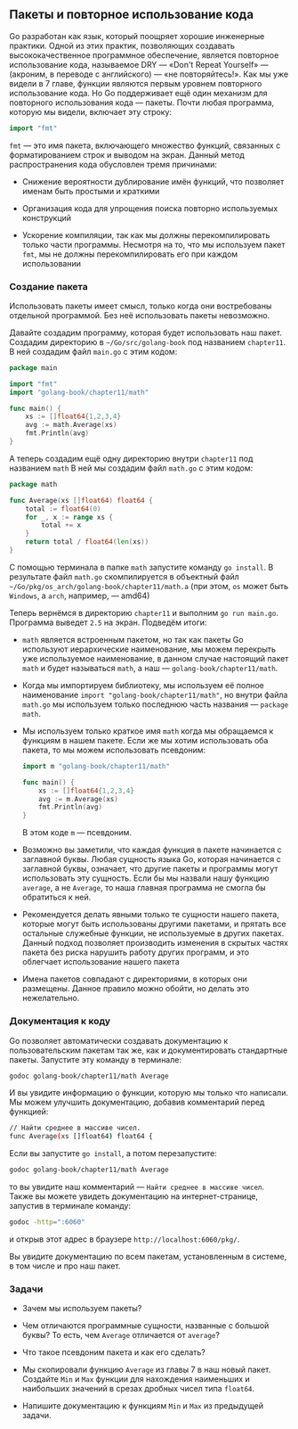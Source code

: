 ## Пакеты и повторное использование кода

Go разработан как язык, который поощряет хорошие инженерные практики. Одной из
этих практик, позволяющих создавать высококачественное программное обеспечение,
является повторное использование кода, называемое DRY — «Don't Repeat Yourself»
— (акроним, в переводе с английского) — «не повторяйтесь!». Как мы уже видели в
7 главе, функции являются первым уровнем повторного использование кода. Но Go
поддерживает ещё один механизм для повторного использования кода — пакеты. Почти
любая программа, которую мы видели, включает эту строку:

```go
import "fmt"
```

`fmt` — это имя пакета, включающего множество функций, связанных с
форматированием строк и выводом на экран. Данный метод распространения кода
обусловлен тремя причинами:

*   Снижение вероятности дублирование имён функций, что позволяет именам быть
    простыми и краткими

*   Организация кода для упрощения поиска повторно используемых конструкций

*   Ускорение компиляции, так как мы должны перекомпилировать только части
    программы. Несмотря на то, что мы используем пакет `fmt`, мы не должны
    перекомпилировать его при каждом использовании

### Создание пакета

Использовать пакеты имеет смысл, только когда они востребованы отдельной
программой. Без неё использовать пакеты невозможно.

Давайте создадим программу, которая будет использовать наш пакет. Создадим
директорию в `~/Go/src/golang-book` под названием `chapter11`. В ней создадим
файл `main.go` с этим кодом:

```go
package main

import "fmt"
import "golang-book/chapter11/math"

func main() {
    xs := []float64{1,2,3,4}
    avg := math.Average(xs)
    fmt.Println(avg)
}
```

А теперь создадим ещё одну директорию внутри `chapter11` под названием `math`
В ней мы создадим файл `math.go` с этим кодом:

```go
package math

func Average(xs []float64) float64 {
    total := float64(0)
    for _, x := range xs {
        total += x
    }
    return total / float64(len(xs))
}
```

C помощью терминала в папке `math` запустите команду `go install`. В результате
файл `math.go` скомпилируется в объектный файл `~/Go/pkg/os_arch/golang-book/chapter11/math.a` 
(при этом, `os` может быть `Windows`, a `arch`, например, — amd64)

Теперь вернёмся в директорию `chapter11` и выполним `go run main.go`. Программа
выведет `2.5` на экран. Подведём итоги:

*   `math` является встроенным пакетом, но так как пакеты Go используют
    иерархические наименование, мы можем перекрыть уже используемое наименование, в
    данном случае настоящий пакет `math` и будет называться `math`, а наш —
    `golang-book/chapter11/math`.

*   Когда мы импортируем библиотеку, мы используем её полное наименование 
    `import "golang-book/chapter11/math"`, но внутри файла `math.go` мы используем 
    только последнюю часть названия — `package math`.

*   Мы используем только краткое имя `math` когда мы обращаемся к функциям  в
    нашем пакете. Если же мы хотим использовать оба пакета, то мы можем использовать
    псевдоним:

    ```go
    import m "golang-book/chapter11/math"

    func main() {
        xs := []float64{1,2,3,4}
        avg := m.Average(xs)
        fmt.Println(avg)
    }
    ```

    В этом коде `m` — псевдоним.

*   Возможно вы заметили, что каждая функция в пакете начинается с заглавной
    буквы. Любая сущность языка Go, которая  начинается с заглавной буквы, означает,
    что другие пакеты и программы могут использовать эту сущность. Если бы мы
    назвали нашу функцию `average`, а не `Average`, то наша главная программа не
    смогла бы обратиться к ней.

*   Рекомендуется делать явными только те сущности нашего пакета, которые могут
    быть использованы другими пакетами, и прятать все остальные служебные функции,
    не используемые в других пакетах. Данный подход позволяет производить изменения в
    скрытых частях пакета без риска нарушить работу других программ, и это облегчает
    использование нашего пакета

*   Имена пакетов совпадают с директориями, в которых они размещены. Данное
    правило можно обойти, но делать это нежелательно.

### Документация к коду

Go позволяет автоматически создавать документацию к пользовательским пакетам
так же, как и документировать стандартные пакеты. Запустите эту команду в
терминале:

```bash
godoc golang-book/chapter11/math Average
```

И вы увидите информацию о функции, которую мы только что написали. Мы можем
улучшить документацию, добавив комментарий перед функцией:

```bash
// Найти среднее в массиве чисел.
func Average(xs []float64) float64 {
```

Если вы запустите `go install`, а потом перезапустите:

```bash
godoc golang-book/chapter11/math Average
```

то вы увидите наш комментарий — `Найти среднее в массиве чисел`. Также вы можете
увидеть документацию на интернет-странице, запустив в терминале команду:

```bash
godoc -http=":6060"
```

и открыв этот адрес в браузере `http://localhost:6060/pkg/`.

Вы увидите документацию по всем пакетам, установленным в системе, в том числе и
про наш пакет.

### Задачи

*   Зачем мы используем пакеты?

*   Чем отличаются программные сущности, названные с большой буквы? То есть, чем
    `Average` отличается от `average`?

*   Что такое псевдоним пакета и как его сделать?

*   Мы скопировали функцию `Average` из главы 7 в наш новый пакет. Создайте
    `Min` и `Max` функции для нахождения наименьших и наибольших значений в срезах
    дробных чисел типа `float64`.

*   Напишите документацию к функциям `Min` и `Max` из предыдущей задачи.
